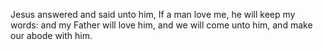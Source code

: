 Jesus answered and said unto him, If a man love me, he will keep my words: and my Father will love him, and we will come unto him, and make our abode with him.
